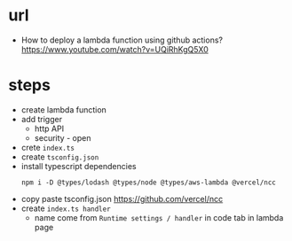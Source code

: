 # url

- How to deploy a lambda function using github actions?
  https://www.youtube.com/watch?v=UQiRhKgQ5X0

# steps

- create lambda function
- add trigger
  - http API
  - security - open
- crete `index.ts`
- create `tsconfig.json`
- install typescript dependencies
  ```
  npm i -D @types/lodash @types/node @types/aws-lambda @vercel/ncc
  ```
- copy paste tsconfig.json
  https://github.com/vercel/ncc
- create `index.ts handler`
  - name come from `Runtime settings / handler` in code tab in lambda page
